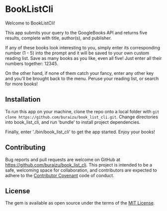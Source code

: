 # BookListCli

Welcome to BookListCli!  

This app submits your query to the GoogleBooks API and returns five results, complete with title, author(s), and publisher.

If any of these books look interesting to you, simply enter its corresponding number (1 - 5) into the prompt and it will be saved to your own custom reading list.  Save as many books as you like, even all five!  Just enter all their numbers together: 12345.

On the other hand, if none of them catch your fancy, enter any other key and you'll be brought back to the menu.  Peruse your reading list, or search for more books!

## Installation

To run this app on your machine, clone the repo onto a local folder with `git clone https://github.com/buraizu/book_list_cli.git`.
Change directories into book_list_cli, and run 'bundle' to install project dependencies.

Finally, enter './bin/book_list_cli' to get the app started. Enjoy your books!

## Contributing

Bug reports and pull requests are welcome on GitHub at https://github.com/buraizu/book_list_cli. This project is intended to be a safe, welcoming space for collaboration, and contributors are expected to adhere to the [Contributor Covenant](http://contributor-covenant.org) code of conduct.

## License

The gem is available as open source under the terms of the [MIT License](https://opensource.org/licenses/MIT).



